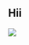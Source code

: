 <h2>Hii</h2>
<img src="https://github.com/Suzzit/Suzzit/assets/61420868/9fce0168-5b45-40d0-99ea-3dbaeb28dfab)" />
